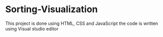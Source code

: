 # Sorting-Visualization
This project is done using HTML, CSS and JavaScript
the code is written using Visual studio editor 
